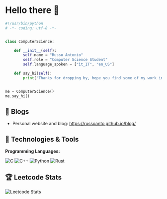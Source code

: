 # Hello there 👋

```python
#!/usr/bin/python
# -*- coding: utf-8 -*-


class ComputerScience:

    def __init__(self):
        self.name = "Russo Antonio"
        self.role = "Computer Science Student"
        self.language_spoken = ["it_IT", "en_US"]

    def say_hi(self):
        print("Thanks for dropping by, hope you find some of my work interesting.")


me = ComputerScience()
me.say_hi()
```

## 📝 Blogs

- Personal website and blog: https://russoanto.github.io/blog/

## 🔧 Technologies & Tools

**Programming Languages:**

![C](https://img.shields.io/badge/c-%2300599C.svg?style=flat&logo=c&logoColor=white) 
![C++](https://img.shields.io/badge/c++-%2300599C.svg?style=flat&logo=c%2B%2B&logoColor=white) 
![Python](https://img.shields.io/badge/Code-Python-informational?style=flat&logo=python&logoColor=white&color=6aa6f8)
![Rust](https://img.shields.io/badge/Code-Rust-informational?style=flat&logo=rust&logoColor=white&color=6aa6f8)

<!-- ## &#x1f4c8; GitHub Stats

<a href="https://github.com/Zhenye-Na/Zhenye-Na">
  <img align="center" src="https://github-readme-stats.vercel.app/api/top-langs/?username=russoanto&title_color=6aa6f8&text_color=8a919a&icon_color=6aa6f8&bg_color=22272e" alt="russoantoe's GitHub Stats" />
</a>

<a href="https://github.com/Zhenye-Na/Zhenye-Na">
  <img align="center" src="https://github-readme-stats.vercel.app/api?username=russoanto&show_icons=true&line_height=27&count_private=true&title_color=6aa6f8&text_color=8a919a&icon_color=6aa6f8&bg_color=22272e" alt="Zhenye's GitHub Stats" />
</a> -->
## 🏆 Leetcode Stats
![Leetcode Stats](https://leetcard.jacoblin.cool/russoanto?border=0&radius=20)
